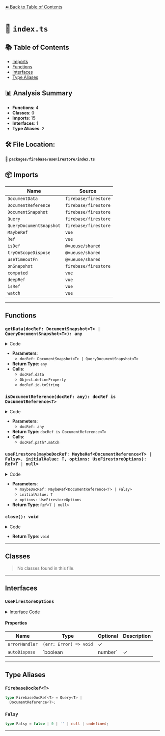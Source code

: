 [⬅️ Back to Table of Contents](../../../index.md)

# 📄 `index.ts`

## 📚 Table of Contents

- [Imports](#imports)
- [Functions](#functions)
- [Interfaces](#interfaces)
- [Type Aliases](#type-aliases)

## 📊 Analysis Summary

- **Functions**: 4
- **Classes**: 0
- **Imports**: 15
- **Interfaces**: 1
- **Type Aliases**: 2

## 🛠️ File Location:
📂 **`packages/firebase/useFirestore/index.ts`**

## 📦 Imports

| Name | Source |
|------|--------|
| `DocumentData` | `firebase/firestore` |
| `DocumentReference` | `firebase/firestore` |
| `DocumentSnapshot` | `firebase/firestore` |
| `Query` | `firebase/firestore` |
| `QueryDocumentSnapshot` | `firebase/firestore` |
| `MaybeRef` | `vue` |
| `Ref` | `vue` |
| `isDef` | `@vueuse/shared` |
| `tryOnScopeDispose` | `@vueuse/shared` |
| `useTimeoutFn` | `@vueuse/shared` |
| `onSnapshot` | `firebase/firestore` |
| `computed` | `vue` |
| `deepRef` | `vue` |
| `isRef` | `vue` |
| `watch` | `vue` |


---

## Functions

### `getData(docRef: DocumentSnapshot<T> | QueryDocumentSnapshot<T>): any`

<details><summary>Code</summary>

```ts
function getData<T>(
  docRef: DocumentSnapshot<T> | QueryDocumentSnapshot<T>,
) {
  const data = docRef.data()

  if (data) {
    Object.defineProperty(data, 'id', {
      value: docRef.id.toString(),
      writable: false,
    })
  }

  return data
}
```
</details>

- **Parameters**:
  - `docRef: DocumentSnapshot<T> | QueryDocumentSnapshot<T>`
- **Return Type**: `any`
- **Calls**:
  - `docRef.data`
  - `Object.defineProperty`
  - `docRef.id.toString`
### `isDocumentReference(docRef: any): docRef is DocumentReference<T>`

<details><summary>Code</summary>

```ts
function isDocumentReference<T>(docRef: any): docRef is DocumentReference<T> {
  return (docRef.path?.match(/\//g) || []).length % 2 !== 0
}
```
</details>

- **Parameters**:
  - `docRef: any`
- **Return Type**: `docRef is DocumentReference<T>`
- **Calls**:
  - `docRef.path?.match`
### `useFirestore(maybeDocRef: MaybeRef<DocumentReference<T> | Falsy>, initialValue: T, options: UseFirestoreOptions): Ref<T | null>`

<details><summary>Code</summary>

```ts
export function useFirestore<T extends DocumentData>(
  maybeDocRef: MaybeRef<DocumentReference<T> | Falsy>,
  initialValue: T,
  options?: UseFirestoreOptions
): Ref<T | null>
```
</details>

- **Parameters**:
  - `maybeDocRef: MaybeRef<DocumentReference<T> | Falsy>`
  - `initialValue: T`
  - `options: UseFirestoreOptions`
- **Return Type**: `Ref<T | null>`
### `close(): void`

<details><summary>Code</summary>

```ts
() => { }
```
</details>

- **Return Type**: `void`

---

## Classes

> No classes found in this file.


---

## Interfaces

### `UseFirestoreOptions`

<details><summary>Interface Code</summary>

```ts
export interface UseFirestoreOptions {
  errorHandler?: (err: Error) => void
  autoDispose?: boolean | number
}
```
</details>

#### Properties

| Name | Type | Optional | Description |
|------|------|----------|-------------|
| `errorHandler` | `(err: Error) => void` | ✓ |  |
| `autoDispose` | `boolean | number` | ✓ |  |


---

## Type Aliases

### `FirebaseDocRef<T>`

```ts
type FirebaseDocRef<T> = Query<T> |
  DocumentReference<T>;
```

### `Falsy`

```ts
type Falsy = false | 0 | '' | null | undefined;
```


---
